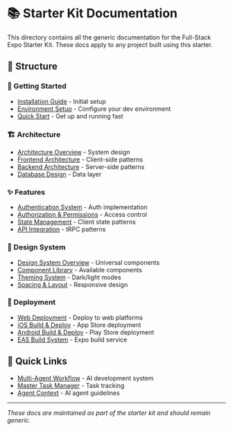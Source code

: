 # 📚 Starter Kit Documentation

This directory contains all the generic documentation for the Full-Stack Expo Starter Kit. These docs apply to any project built using this starter.

## 📁 Structure

### 🚀 Getting Started
- [Installation Guide](./getting-started/installation.md) - Initial setup
- [Environment Setup](./getting-started/environment-setup.md) - Configure your dev environment
- [Quick Start](./getting-started/quick-start.md) - Get up and running fast

### 🏗️ Architecture
- [Architecture Overview](./architecture/overview.md) - System design
- [Frontend Architecture](./architecture/frontend.md) - Client-side patterns
- [Backend Architecture](./architecture/backend.md) - Server-side patterns
- [Database Design](./architecture/database.md) - Data layer

### ✨ Features
- [Authentication System](./features/authentication.md) - Auth implementation
- [Authorization & Permissions](./features/authorization.md) - Access control
- [State Management](./features/state-management.md) - Client state patterns
- [API Integration](./features/api-integration.md) - tRPC patterns

### 🎨 Design System
- [Design System Overview](./design-system/overview.md) - Universal components
- [Component Library](./design-system/components.md) - Available components
- [Theming System](./design-system/theming.md) - Dark/light modes
- [Spacing & Layout](./design-system/spacing.md) - Responsive design

### 🚢 Deployment
- [Web Deployment](./deployment/web.md) - Deploy to web platforms
- [iOS Build & Deploy](./deployment/ios.md) - App Store deployment
- [Android Build & Deploy](./deployment/android.md) - Play Store deployment
- [EAS Build System](./deployment/eas-build.md) - Expo build service

## 🔗 Quick Links

- [Multi-Agent Workflow](../MULTI_AGENT_WORKFLOW_SYSTEM.md) - AI development system
- [Master Task Manager](../MASTER_TASK_MANAGER.md) - Task tracking
- [Agent Context](../AGENT_CONTEXT.md) - AI agent guidelines

---

*These docs are maintained as part of the starter kit and should remain generic.*